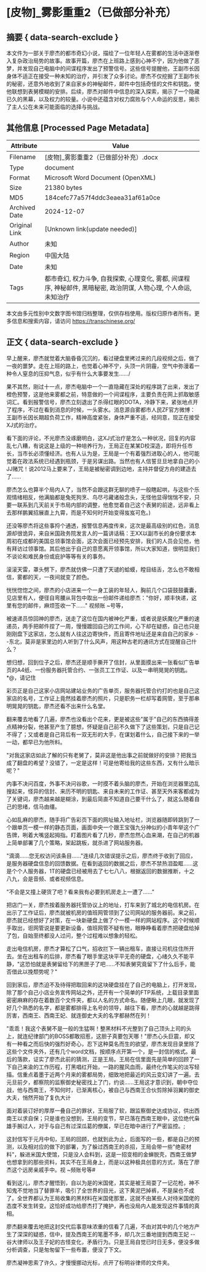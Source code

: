 # [皮物]_雾影重重2（已做部分补充）



## 摘要  { data-search-exclude }

<!-- tcd_abstract -->
本文件为一部关于廖杰的都市奇幻小说，描绘了一位年轻人在雾都的生活中逐渐卷入复杂政治局势的故事。故事开篇，廖杰在上班路上感到心神不宁，因为他做了恶梦，并发现自己电脑中的间谍程序发出了预警信号。这些信号提醒他，王副市长因身体不适正在接受一种未知的治疗，并引发了众多讨论。廖杰不仅挖掘了王副市长的秘密，还意外地收到了来自家乡的神秘邮件，邮件中包括奇怪的文件和钥匙，使他联想到表舅模糊的安排。后续，廖杰对邮件中信息的深入探索，揭示了一个隐藏已久的黑幕，以及权力的较量。小说中还蕴含对权力腐败与个人命运的反思，揭示了主人公在未来可能面临的选择与挑战。

<!-- tcd_abstract_end -->

## 其他信息 [Processed Page Metadata]

| Attribute       | Value                                  |
|-----------------|----------------------------------------|
| Filename        | [皮物]_雾影重重2（已做部分补充）.docx                             |
| Type            | document                                 |
| Format          | Microsoft Word Document (OpenXML)                               |
| Size            | 21380 bytes                           |
| MD5             | 184cefc77a57f4ddc3eaea31af61a0ce                                  |
| Archived Date   | 2024-12-07                             |
| Original Link   | [Unknown link(update needed)]                         |
| Author          | 未知                               |
| Region          | 中国大陆                               |
| Date            | 未知                                 |
| Tags            | 都市奇幻, 权力斗争, 自我探索, 心理变化, 雾都, 间谍程序, 神秘邮件, 黑暗秘密, 政治阴谋, 人物心理, 个人命运, 未知治疗                                 |

本文由多元性别中文数字图书馆归档整理，仅供存档使用。版权归原作者所有。更多信息和搜索内容，请访问 <https://transchinese.org/>


## 正文 { data-search-exclude }

<!-- tcd_main_text -->
早上醒来，廖杰就觉着大脑昏昏沉沉的，看过硬盘里拷过来的几段视频之后，做了一夜的噩梦。走在上班的路上，也觉着心神不宁，头顶一片阴霾，空气中弥漫着一种令人窒息的压抑气息，似乎有什么大事要发生....../

果不其然，刚过十一点，廖杰电脑中一个一直隐藏在深处的程序跳了出来，发出了橙色预警，这是他来雾都之前，特意做的一个间谍程序，主要负责在网上抓取敏感词汇。看到报警信号，廖杰立刻退出了杀得红眼的DOTA，冷静下来，紧张地点开了程序，不过在看到消息的时候，一头雾水。消息源自雾都市人民ZF官方微博：王副市长因长期超负荷工作，精神高度紧张，身体严重不适，经同意，现正在接受XJ式的治疗。

看下面的评论，不光廖杰没琢磨明白，这XJ式治疗是怎么一种状况，回复的内容乱七八糟，有说这是上级的一种培养行为，王局正在某某D校深造，即将升任市长，当市长必须懂经济。也有人认为是，王局是一个有着强烈进取心的人，他可能觉着在政法系统已经遇到瓶颈，于是另谋出路。当然也有人信誓旦旦地拿自己的小JJ赌咒！说2012马上要来了，王局是被秘密调到边地，主持并督促方舟的建造去了......

廖杰怎么也算半个局内人了，当然不会跟这群无聊的喷子一般瞎起哄，与这些个乐观情绪相反，他满脑都是兔死狗烹、鸟尽弓藏诸般念头，无怪他显得惴惴不安，只要一联系到几天前关于市局内部的调整，他愈觉着自己这个表舅的前途，远非看上去那样鹏翼招展直上九霄，而是不知何时开始变得岌岌可危。)

还没等廖杰将这些事捋个通透，报警信息再度传来，这次是最高级别的红色，消息源却很诡异，来自米国政务院发言人的一篇讲话稿：王XX以副市长的身份要求本周初在成都的美国总领事馆会面，这次会面已经预先安排，我们的人员会见他，他有拜访过领事馆。其后他出于自己的意愿离开领事馆，所以大家知道，很明显我们不谈论和难民身份或庇护等等有关的事务。

滚滚天雷，罩头劈下，廖杰就仿佛一只遭了天谴的蛤蟆，瞠目结舌，怎么也不敢相信，雾都的天，一夜间就变了颜色。

恍恍惚惚之间，廖杰的小店进来一个一身工装的年轻人，胸前几个口袋鼓鼓囊囊，见店里有人，便径自弯腰从背包中取出一份邮件递给廖杰："你好，顺丰快递，这里有您的邮件，麻烦签收一下......"
视频账 ~号等，

被速递员惊回神的廖杰，送走了这位在国内被神化严重，或者说是妖魔化严重的速递员，两手把邮件捏了一周，慢慢踱回自己的工作间，心下却在疑惑，自己也只是刚刚盘下这家店，怎么就有人往这边寄快件，而且寄件地址还是来自自己的家乡 --东北，莫非是家里边的人听到了什么风声，用这种古老的通讯方式在提醒自己什么？

想归想，回到位子之后，廖杰还是顺手撕开了信封，从里面摸出来一张看似广告单页的A4纸、一份服务器托管合约、一张员工工作证、以及一串明晃晃的钥匙。*@，请记住

彩页正是自己这家小店网站建站业务的广告单页，服务器托管合约打的也是自己这家店的名号，工作证上竟然挂着廖杰的照片，只是职务一栏却写着网管，至于那串明晃晃的钥匙，廖杰还看不出来什么名堂。

翻来覆去地看了几遍，廖杰也没看出个花来，更是被这些"属于"自己的东西搞得差点精神分裂，他甚至产生了臆想，怀疑是自己前不久做下了这些策划，只是自己记不得了；又或者是自己背后有一双无形的大手，在谋划着什么，自己接下来的一举一动，都早已为他所料。

"对我这家店如此了解的只有老舅了，莫非这是他出事之前就做好的安排？把我当成了翻盘的希望？没错了，一定是这样！可是他寄给我的这些东西，又有什么暗示呢？"

内事不决问百度，外事不决问谷歌，一时摸不着头脑的廖杰，开始在浏览器里边乱搜起来，怪异的信封、来历不明的钥匙、来自未来的工作证、甚至天外来客都成为了关键词，廖杰越来越是糊涂，到最后简直不知道自己要干什么了，就这么随着自己的思绪，信马由缰。

心如乱麻的廖杰，随手将广告彩页下面的网址输入地址栏，浏览器随即转跳到了一个跟单页一模一样的静态页面，画面中央一个跟王宝强九分神似的小青年举这个广告牌，咧着大嘴竖起拇指。盯着图片看了几秒，廖杰忽然心血来潮，在自己的机器上简单部署了几个策略，架起跳板，就杀进了网站服务器。

"滴滴......您无权访问该条目......"连续几次错误提示之后，廖杰终于收到了回应，是服务器硬盘信息的回馈数据。在看到返回的数据之后，廖杰不禁热泪盈眶......这是个个人服务器，1T的硬盘已经被用去了七七八八，根据返回的数据推断，十之八九，会是音频、或者视频信息。

"不会是又撞上硬货了吧？看来我有必要到机房走上一遭了......"

把店门一关，廖杰按着服务器托管协议上的地址，打车来到了城北的电信机房。在出示了工作证后，廖杰就被机房的值班网管领到了公司网站的服务器前。来之前，廖杰就已经想好了对策，在一块新硬盘上做了个一模一样的网站程序。这个时候顺手取出，诳网管说是要更新设备，值班网管不疑有他，眼睁睁看着廖杰把硬盘给掉了包，自始至终都没人过问，整个过程难以想象的轻松。

走出电信机房，廖杰才算松了口气，招收拦下一辆出租车，直接让司机往住所开去。坐在出租车的后排，廖杰看了眼手里这块平平无奇的硬盘，心绪久久不能平静，"这恐怕就是表舅留给下的黑匣子了吧......不知表舅究竟留下了什么后手，能否借此以挽颓势呢？"

回到家后，廖杰迫不及待得把取回来的这块硬盘挂在了自己的电脑上，打开发现，除了那个自己小店业务宣传网站之外，还开有一个简单的FTP系统，上载目录里面密密麻麻的存在着数百个文件夹，都以人名的方式命名。随便瞅上几眼，就发现了好几个熟悉的名字，都是雾都排得上名号的领导，越往下看，廖杰的心就越是跳得厉害，西南王、西南王妃、就连御史大夫的名字都赫然在列！

"乖乖！我这个表舅不是一般的生猛啊！整黑材料不光整到了自己顶头上司的头上，就连纪律部门的BOSS都敢招惹，这胆子真要包天哪！"廖杰心头巨震，却又有一种看之而后快的强烈好奇心，忍下这种莫名而生的欲望，廖杰发现目录里除了这些个文件夹外，还有几个word文档，按顺序点开第一个，是一封信的格式。最后的落款，证实了廖杰此前的猜测，正是王局。王局在信里面先是简单的回顾了一下自己来渝的工作历程，打黑唱红开始，一路的腥风血雨，最终化作笔尖的淡写轻描。信重点着墨于近两个月来的雾都局势，细致地把最近的风云变幻讲了一遍。去元旦前夕，都察院的监察御史秘密找上了门，约谈......王局这才意识到，朝中夺位战，他与西南王，不知何时，已渐离核心，被自己与西南王合伙剪除掉羽翼的御史大夫，悄然开始了复仇大计

面对着装订好的厚厚一叠自己的罪状，王局服了软，跟监察御史达成协议，供出西南王以求自保；只是谁也没想到，王局的变节，早已落在西南王眼中，这位绝代枭雄手腕过人，对于与自己有过深瓜葛的僚属，早已在暗中进行了严密监控。;

这封信写于元月中旬，王局的回顾，也就到此为止，后面写的一些，都是自己的预测，以及相对应的做下的部署，为了躲过西南王的杀招，王局会带一些"绝密材料"，躲进米国大使馆，只是没人会料到，这是一招变相的金蝉脱壳，西南王做梦也想拿到的那些资料，其实不在王局身上，而是以这种极具创意的方式，落在了廖杰这个远房亲戚手中。视 ~频账号等#

看到这儿，廖杰才醒悟到，自以为是的米国佬，其实是被王局耍了一记花枪，神不知鬼不觉地当了替罪羊，吸引了全世界的目光，这下黄泥巴掉裤，不是屎也不成了。全世界都认为王局收集的黑材料在米国佬那里，这就不由某些人对待米国佬的态度不发生转变。这恰好成功给廖杰打了掩护，再也没局内人能发现这件事情的真相。 

廖杰翻来覆去地把这封交代后事意味浓重的信看了几遍，不由对其中的几个地方产生了深深的疑惑，信中，提及西南王的笔墨不多，却几次三番地提到西南王妃 --谷大律师以及王子妃的古怪变化，矛盾行为。只是王局自觉已时日无多，便没多做分析调查，只是匆匆留下一些布置，便没了下文。

廖杰凝神思索了许久，才慢慢挪动光标，点开了标明谷律师的文件夹。
<!-- tcd_main_text_end -->

